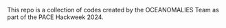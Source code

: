 This repo is a collection of codes created by the OCEANOMALIES Team as part of the PACE Hackweek 2024.
